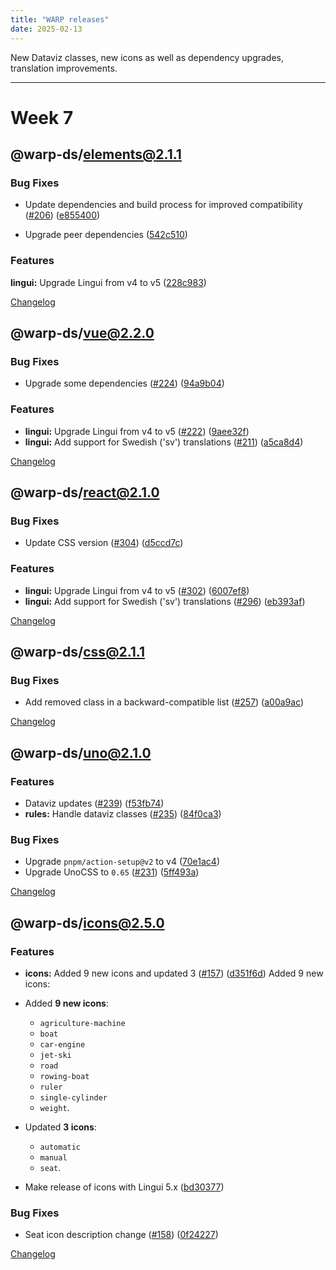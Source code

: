```yaml
---
title: "WARP releases"
date: 2025-02-13
---
```


New Dataviz classes, new icons  as well as dependency upgrades, translation improvements.

---

# Week 7

## @warp-ds/elements@2.1.1

### Bug Fixes

- Update dependencies and build process for improved compatibility ([#206](https://github.com/warp-ds/elements/issues/206)) ([e855400](https://github.com/warp-ds/elements/commit/e8554006e9e8998820990b3862e23414027dbe88))

- Upgrade peer dependencies ([542c510](https://github.com/warp-ds/elements/commit/542c510f608f9e181d89ea32964ad3dfd1e5162c))

### Features

**lingui:** Upgrade Lingui from v4 to v5 ([228c983](https://github.com/warp-ds/elements/commit/228c983793005cc555e9840f884c80571b69dbfd))

[Changelog](https://github.com/warp-ds/elements/releases)

## @warp-ds/vue@2.2.0

### Bug Fixes

- Upgrade some dependencies ([#224](https://github.com/warp-ds/vue/issues/224)) ([94a9b04](https://github.com/warp-ds/vue/commit/94a9b04e7cf9acb852102ac5a83ed0fc89dccb0e))

### Features

- **lingui:** Upgrade Lingui from v4 to v5 ([#222](https://github.com/warp-ds/vue/issues/222)) ([9aee32f](https://github.com/warp-ds/vue/commit/9aee32f3c43bb258f710bec2d6a822f26c8f9a69))
- **lingui:** Add support for Swedish ('sv') translations ([#211](https://github.com/warp-ds/vue/issues/211)) ([a5ca8d4](https://github.com/warp-ds/vue/commit/a5ca8d46dd8167781d0551bf3e983d752c5099a3))

[Changelog](https://github.com/warp-ds/vue/releases)

## @warp-ds/react@2.1.0

### Bug Fixes

- Update CSS version ([#304](https://github.com/warp-ds/react/issues/304)) ([d5ccd7c](https://github.com/warp-ds/react/commit/d5ccd7cd9723e41306c5e67db4b63773b30a4d39))

### Features

- **lingui:** Upgrade Lingui from v4 to v5 ([#302](https://github.com/warp-ds/react/issues/302)) ([6007ef8](https://github.com/warp-ds/react/commit/6007ef82d0352c9744de2127e496331e8e86a758))
- **lingui:** Add support for Swedish ('sv') translations ([#296](https://github.com/warp-ds/react/issues/296)) ([eb393af](https://github.com/warp-ds/react/commit/eb393af6d6247f8498ae7fef8fbbcfb4b2633095))

[Changelog](https://github.com/warp-ds/react/releases)

## @warp-ds/css@2.1.1

### Bug Fixes

- Add removed class in a backward-compatible list ([#257](https://github.com/warp-ds/css/issues/257)) ([a00a9ac](https://github.com/warp-ds/css/commit/a00a9ac1df6491d1dad718ea28768d260ff3a937))

[Changelog](https://github.com/warp-ds/css/releases)

## @warp-ds/uno@2.1.0

### Features

- Dataviz updates ([#239](https://github.com/warp-ds/drive/issues/239)) ([f53fb74](https://github.com/warp-ds/drive/commit/f53fb7463dd481f61ff50f0b4a7a63b25b70d633))
- **rules:** Handle dataviz classes ([#235](https://github.com/warp-ds/drive/issues/235)) ([84f0ca3](https://github.com/warp-ds/drive/commit/84f0ca37cb84845a8f3108e40a605194c9f895e6))

### Bug Fixes

- Upgrade `pnpm/action-setup@v2` to v4 ([70e1ac4](https://github.com/warp-ds/drive/commit/70e1ac471a69afc36c2b3454eb4aa9beefb5cc10))
- Upgrade UnoCSS to `0.65` ([#231](https://github.com/warp-ds/drive/issues/231)) ([5ff493a](https://github.com/warp-ds/drive/commit/5ff493a7cd869f219b57106ace9b9c0f11c10d67))

[Changelog](https://github.com/warp-ds/drive/releases)

## @warp-ds/icons@2.5.0

### Features

- **icons:** Added 9 new icons and updated 3 ([#157](https://github.com/warp-ds/icons/issues/157)) ([d351f6d](https://github.com/warp-ds/icons/commit/d351f6d62937f719cf12738c0e7b1bf66e1b9abd))
  Added 9 new icons:

- Added **9 new icons**:
  - `agriculture-machine` 
  - `boat` 
  - `car-engine` 
  -  `jet-ski` 
  -  `road` 
  -  `rowing-boat` 
  -  `ruler` 
  -  `single-cylinder` 
  -  `weight`.
- Updated **3 icons**:
  - `automatic` 
  -  `manual` 
  -  `seat`.
- Make release of icons with Lingui 5.x ([bd30377](https://github.com/warp-ds/icons/commit/bd303772a1cdf1bfb042197f72378b919fb77936))

### Bug Fixes

- Seat icon description change ([#158](https://github.com/warp-ds/icons/issues/158)) ([0f24227](https://github.com/warp-ds/icons/commit/0f242275b6eaf162464e0a5c509f4651ede1c6fe))

[Changelog](https://github.com/warp-ds/icons/releases)

